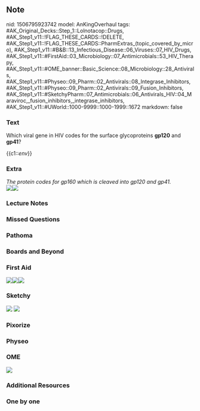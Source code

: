 ## Note
nid: 1506795923742
model: AnKingOverhaul
tags: #AK_Original_Decks::Step_1::Lolnotacop::Drugs, #AK_Step1_v11::!FLAG_THESE_CARDS::!DELETE, #AK_Step1_v11::!FLAG_THESE_CARDS::PharmExtras_(topic_covered_by_micro), #AK_Step1_v11::#B&B::13_Infectious_Disease::06_Viruses::07_HIV_Drugs, #AK_Step1_v11::#FirstAid::03_Microbiology::07_Antimicrobials::53_HIV_Therapy, #AK_Step1_v11::#OME_banner::Basic_Science::08_Microbiology::28_Antivirals, #AK_Step1_v11::#Physeo::09_Pharm::02_Antivirals::08_Integrase_Inhibitors, #AK_Step1_v11::#Physeo::09_Pharm::02_Antivirals::09_Fusion_Inhibitors, #AK_Step1_v11::#SketchyPharm::07_Antimicrobials::06_Antivirals_HIV::04_Maraviroc,_fusion_inhibitors,_integrase_inhibitors, #AK_Step1_v11::#UWorld::1000-9999::1000-1999::1672
markdown: false

### Text
Which viral gene in HIV codes for the surface glycoproteins
<b>gp120</b> and <b>gp41</b>?
<div>
  {{c1::<i>env</i>}}
</div>

### Extra
<div>
  <span style="font-style: italic">The protein codes for gp160
  which is cleaved into gp120 and gp41.</span>
</div>
<div>
  <span style="font-style: italic"><img src=
  "paste-38104949850718.jpg"><img src=
  "paste-45470818763221.jpg"></span>
</div>

### Lecture Notes


### Missed Questions


### Pathoma


### Boards and Beyond


### First Aid
<img src="paste-231765025226755.jpg"><img src=
"paste-86719684673539.jpg"><img src="paste-547165948608515.jpg">

### Sketchy
<img src="paste-297559629234177.jpg"> <img src=
"paste-ab529ea640ee267cfb3b455ee1a9bb986dcdcc67.png">

### Pixorize


### Physeo


### OME
<div class="ome-widget">
  <a href=
  "https://onlinemeded.org/spa/microbiology/antivirals/acquire?ref=anki">
  <img src="_OME_AnkiFlashcards_Lesson_3.png"></a>
</div>

### Additional Resources


### One by one

